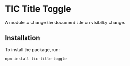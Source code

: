 # TIC Title Toggle

A module to change the document title on visibility change.

## Installation

To install the package, run:

```bash
npm install tic-title-toggle
```